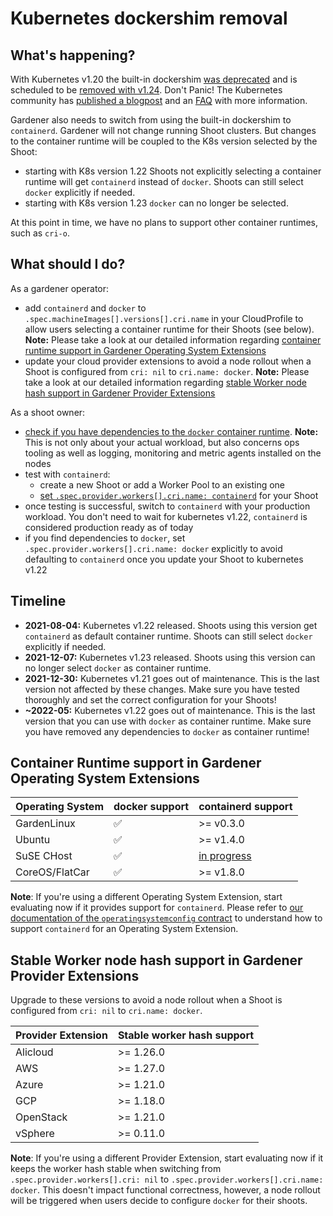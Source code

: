 # Kubernetes dockershim removal

## What's happening?
With Kubernetes v1.20 the built-in dockershim [was deprecated](https://github.com/kubernetes/kubernetes/blob/master/CHANGELOG/CHANGELOG-1.20.md#dockershim-deprecation) and is scheduled to be [removed with v1.24](https://github.com/kubernetes/enhancements/issues/2221).
Don't Panic! The Kubernetes community has [published a blogpost](https://kubernetes.io/blog/2020/12/02/dont-panic-kubernetes-and-docker/) and an [FAQ](https://kubernetes.io/blog/2020/12/02/dockershim-faq/) with more information.

Gardener also needs to switch from using the built-in dockershim to `containerd`.
Gardener will not change running Shoot clusters. But changes to the container runtime will be coupled to the K8s version selected by the Shoot:
- starting with K8s version 1.22 Shoots not explicitly selecting a container runtime will get `containerd` instead of `docker`. Shoots can still select `docker` explicitly if needed.
- starting with K8s version 1.23 `docker` can no longer be selected. 

At this point in time, we have no plans to support other container runtimes, such as `cri-o`.
    
## What should I do?
As a gardener operator:
- add `containerd` and `docker` to `.spec.machineImages[].versions[].cri.name` in your CloudProfile to allow users selecting a container runtime for their Shoots (see below). **Note:** Please take a look at our detailed information regarding [container runtime support in Gardener Operating System Extensions](#container-runtime-support-in-gardener-operating-system-extensions)
- update your cloud provider extensions to avoid a node rollout when a Shoot is configured from `cri: nil` to `cri.name: docker`. **Note:** Please take a look at our detailed information regarding [stable Worker node hash support in Gardener Provider Extensions](#stable-worker-node-hash-support-in-gardener-provider-extensions)

As a shoot owner:
- [check if you have dependencies to the `docker` container runtime](https://kubernetes.io/docs/tasks/administer-cluster/migrating-from-dockershim/check-if-dockershim-deprecation-affects-you/#find-docker-dependencies). **Note:** This is not only about your actual workload, but also concerns ops tooling as well as logging, monitoring and metric agents installed on the nodes
- test with `containerd`:
  - create a new Shoot or add a Worker Pool to an existing one
  - [set `.spec.provider.workers[].cri.name: containerd`](https://gardener.cloud/docs/references/core/#core.gardener.cloud/v1beta1.CRI) for your Shoot
- once testing is successful, switch to `containerd` with your production workload. You don't need to wait for kubernetes v1.22, `containerd` is considered production ready as of today
- if you find dependencies to `docker`, set `.spec.provider.workers[].cri.name: docker` explicitly to avoid defaulting to `containerd` once you update your Shoot to kubernetes v1.22

## Timeline
  - **2021-08-04:** Kubernetes v1.22 released. Shoots using this version get `containerd` as default container runtime. Shoots can still select `docker` explicitly if needed.
  - **2021-12-07:** Kubernetes v1.23 released. Shoots using this version can no longer select `docker` as container runtime.
  - **2021-12-30:** Kubernetes v1.21 goes out of maintenance. This is the last version not affected by these changes. Make sure you have tested thoroughly and set the correct configuration for your Shoots!
  - **~2022-05:** Kubernetes v1.22 goes out of maintenance. This is the last version that you can use with `docker` as container runtime. Make sure you have removed any dependencies to `docker` as container runtime!

## Container Runtime support in Gardener Operating System Extensions

| Operating System | docker support     | containerd support | 
|------------------|--------------------|--------------------|
| GardenLinux      | :white_check_mark: | >= v0.3.0 |
| Ubuntu           | :white_check_mark: | >= v1.4.0 |
| SuSE CHost       | :white_check_mark: | [in progress](https://github.com/gardener/gardener-extension-os-suse-chost/issues/42) |
| CoreOS/FlatCar   | :white_check_mark: | >= v1.8.0 |

**Note**: If you're using a different Operating System Extension, start evaluating now if it provides support for `containerd`. Please refer to [our documentation of the `operatingsystemconfig` contract](https://github.com/gardener/gardener/blob/master/docs/extensions/operatingsystemconfig.md#cri-support) to understand how to support `containerd` for an Operating System Extension.

## Stable Worker node hash support in Gardener Provider Extensions

Upgrade to these versions to avoid a node rollout when a Shoot is configured from `cri: nil` to `cri.name: docker`.

| Provider Extension | Stable worker hash support |
|--------------------|----------------------------|
| Alicloud           | >= 1.26.0                  |
| AWS                | >= 1.27.0                  |
| Azure              | >= 1.21.0                  |
| GCP                | >= 1.18.0                  |
| OpenStack          | >= 1.21.0                  |
| vSphere            | >= 0.11.0                  |

**Note**: If you're using a different Provider Extension, start evaluating now if it keeps the worker hash stable when switching from `.spec.provider.workers[].cri: nil` to `.spec.provider.workers[].cri.name: docker`. This doesn't impact functional correctness, however, a node rollout will be triggered when users decide to configure `docker` for their shoots.

